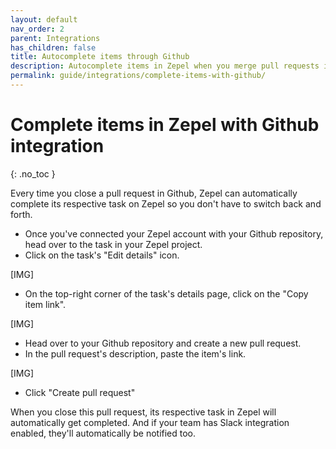 ```yaml
---
layout: default
nav_order: 2
parent: Integrations
has_children: false
title: Autocomplete items through Github
description: Autocomplete items in Zepel when you merge pull requests in Github.
permalink: guide/integrations/complete-items-with-github/
---
```

# Complete items in Zepel with Github integration

{: .no_toc }

Every time you close a pull request in Github, Zepel can automatically complete its respective task on Zepel so you don't have to switch back and forth. 

* Once you've connected your Zepel account with your Github repository, head over to the task in your Zepel project.
* Click on the task's "Edit details" icon.

[IMG]

* On the top-right corner of the task's details page, click on the "Copy item link".

[IMG]

* Head over to your Github repository and create a new pull request.
* In the pull request's description, paste the item's link.

[IMG]

* Click "Create pull request"

When you close this pull request, its respective task in Zepel will automatically get completed. And if your team has Slack integration enabled, they'll automatically be notified too.

